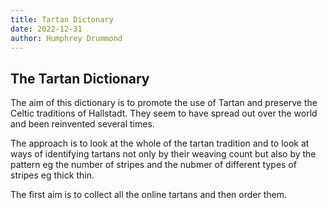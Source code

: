 ```yaml
---
title: Tartan Dictonary
date: 2022-12-31
author: Humphrey Drummond
---
```

## The Tartan Dictionary

The aim of this dictionary is to promote the use of Tartan and preserve the Celtic traditions of Hallstadt.  They seem to have spread out over the world and been reinvented several times.

The approach is to look at the whole of the tartan tradition and to look at ways of identifying tartans not only by their weaving count but also by the pattern eg the number of stripes and the nubmer of different types of stripes eg thick thin.

The first aim is to collect all the online tartans and then order them.
